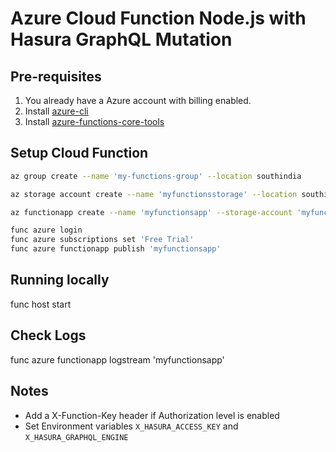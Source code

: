 # Azure Cloud Function Node.js with Hasura GraphQL Mutation

## Pre-requisites
1. You already have a Azure account with billing enabled.
2. Install [azure-cli](https://github.com/Azure/azure-cli)
3. Install [azure-functions-core-tools](https://github.com/Azure/azure-functions-core-tools)

## Setup Cloud Function
```bash
az group create --name 'my-functions-group' --location southindia

az storage account create --name 'myfunctionsstorage' --location southindia --resource-group 'my-functions-group' --sku Standard_LRS

az functionapp create --name 'myfunctionsapp' --storage-account 'myfunctionsstorage' --resource-group 'my-functions-group' --consumption-plan-location southindia

func azure login
func azure subscriptions set 'Free Trial'
func azure functionapp publish 'myfunctionsapp'
```

## Running locally
func host start

## Check Logs
func azure functionapp logstream 'myfunctionsapp'

## Notes
- Add a X-Function-Key header if Authorization level is enabled
- Set Environment variables `X_HASURA_ACCESS_KEY` and `X_HASURA_GRAPHQL_ENGINE`

